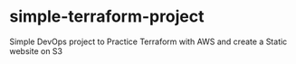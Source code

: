 # simple-terraform-project
Simple DevOps project to Practice Terraform with AWS and create a Static website on S3
